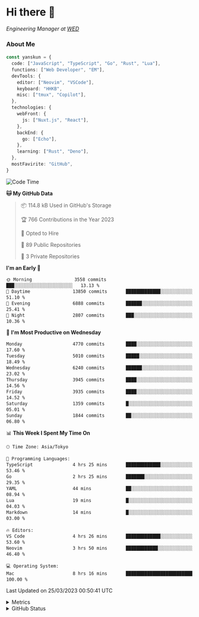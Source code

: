 # Hi there&nbsp;:wave:

<!-- ![Alt text](https://spotify-recently-played-readme.vercel.app/api?user=31kynbuubkiu3r4qh4hjuaglhfay) -->

_Engineering Manager at [WED](https://github.com/wedinc)_

### About Me

```ts
const yanskun = {
  code: ["JavaScript", "TypeScript", "Go", "Rust", "Lua"],
  functions: ["Web Developer", "EM"],
  devTools: {
    editor: ["Neovim", "VSCode"],
    keyboard: "HHKB",
    misc: ["tmux", "Copilot"],
  },
  technologies: {
    webFront: {
      js: ["Nuxt.js", "React"],
    },
    backEnd: {
      go: ["Echo"],
    },
    learning: ["Rust", "Deno"],
  },
  mostFavirite: "GitHub",
}
```

<!--START_SECTION:waka-->
![Code Time](http://img.shields.io/badge/Code%20Time-229%20hrs%2032%20mins-blue)

**🐱 My GitHub Data** 

> 📦 114.8 kB Used in GitHub's Storage 
 > 
> 🏆 766 Contributions in the Year 2023
 > 
> 💼 Opted to Hire
 > 
> 📜 89 Public Repositories 
 > 
> 🔑 3 Private Repositories 
 > 
**I'm an Early 🐤** 

```text
🌞 Morning                3558 commits        ███░░░░░░░░░░░░░░░░░░░░░░   13.13 % 
🌆 Daytime                13850 commits       █████████████░░░░░░░░░░░░   51.10 % 
🌃 Evening                6888 commits        ██████░░░░░░░░░░░░░░░░░░░   25.41 % 
🌙 Night                  2807 commits        ███░░░░░░░░░░░░░░░░░░░░░░   10.36 % 
```
📅 **I'm Most Productive on Wednesday** 

```text
Monday                   4770 commits        ████░░░░░░░░░░░░░░░░░░░░░   17.60 % 
Tuesday                  5010 commits        █████░░░░░░░░░░░░░░░░░░░░   18.49 % 
Wednesday                6240 commits        ██████░░░░░░░░░░░░░░░░░░░   23.02 % 
Thursday                 3945 commits        ████░░░░░░░░░░░░░░░░░░░░░   14.56 % 
Friday                   3935 commits        ████░░░░░░░░░░░░░░░░░░░░░   14.52 % 
Saturday                 1359 commits        █░░░░░░░░░░░░░░░░░░░░░░░░   05.01 % 
Sunday                   1844 commits        ██░░░░░░░░░░░░░░░░░░░░░░░   06.80 % 
```


📊 **This Week I Spent My Time On** 

```text
🕑︎ Time Zone: Asia/Tokyo

💬 Programming Languages: 
TypeScript               4 hrs 25 mins       █████████████░░░░░░░░░░░░   53.46 % 
Go                       2 hrs 25 mins       ███████░░░░░░░░░░░░░░░░░░   29.35 % 
YAML                     44 mins             ██░░░░░░░░░░░░░░░░░░░░░░░   08.94 % 
Lua                      19 mins             █░░░░░░░░░░░░░░░░░░░░░░░░   04.03 % 
Markdown                 14 mins             █░░░░░░░░░░░░░░░░░░░░░░░░   03.00 % 

🔥 Editors: 
VS Code                  4 hrs 26 mins       █████████████░░░░░░░░░░░░   53.60 % 
Neovim                   3 hrs 50 mins       ████████████░░░░░░░░░░░░░   46.40 % 

💻 Operating System: 
Mac                      8 hrs 16 mins       █████████████████████████   100.00 % 
```


 Last Updated on 25/03/2023 00:50:41 UTC
<!--END_SECTION:waka-->

<details>
  <summary>Metrics</summary>
  <img src="https://github.com/yanskun/yanskun/blob/main/github-metrics.svg" alt="Metrics">
</details>

<details>
  <summary>GitHub Status</summary>
  <picture>
    <source media="(prefers-color-scheme: dark)" srcset="https://raw.githubusercontent.com/yanskun/yanskun/master/profile-summary-card-output/nord_dark/0-profile-details.svg">
   <img src="https://raw.githubusercontent.com/yanskun/yanskun/master/profile-summary-card-output/default/0-profile-details.svg">
  </picture>
  <br>
  <picture>
    <source media="(prefers-color-scheme: dark)" srcset="https://raw.githubusercontent.com/yanskun/yanskun/master/profile-summary-card-output/nord_dark/1-repos-per-language.svg">
   <img src="https://raw.githubusercontent.com/yanskun/yanskun/master/profile-summary-card-output/default/1-repos-per-language.svg">
  </picture>
  <picture>
    <source media="(prefers-color-scheme: dark)" srcset="https://raw.githubusercontent.com/yanskun/yanskun/master/profile-summary-card-output/nord_dark/2-most-commit-language.svg">
   <img src="https://raw.githubusercontent.com/yanskun/yanskun/master/profile-summary-card-output/default/2-most-commit-language.svg">
  </picture>
  <br>
  <picture>
    <source media="(prefers-color-scheme: dark)" srcset="https://raw.githubusercontent.com/yanskun/yanskun/master/profile-summary-card-output/nord_dark/3-stats.svg">
   <img src="https://raw.githubusercontent.com/yanskun/yanskun/master/profile-summary-card-output/default/3-stats.svg">
  </picture>
  <picture>
    <source media="(prefers-color-scheme: dark)" srcset="https://raw.githubusercontent.com/yanskun/yanskun/master/profile-summary-card-output/nord_dark/4-productive-time.svg">
   <img src="https://raw.githubusercontent.com/yanskun/yanskun/master/profile-summary-card-output/default/4-productive-time.svg">
  </picture>
</details>
